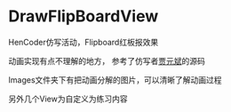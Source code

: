 # DrawFlipBoardView
HenCoder仿写活动，Flipboard红板报效果  

动画实现有点不理解的地方， 参考了仿写者[贾元斌](https://github.com/sunnyxibei)的源码  

Images文件夹下有把动画分解的图片，可以清晰了解动画过程  

另外几个View为自定义为练习内容
